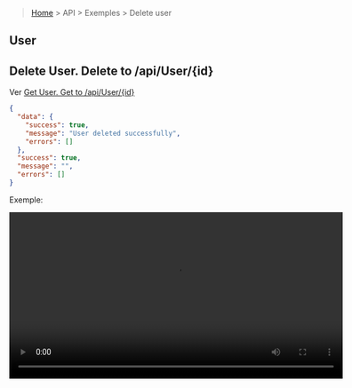 > [Home](/README.md) > API > Exemples > Delete user

## User

## Delete User. Delete to /api/User/{id}

Ver [Get User. Get to /api/User/{id}](/.doc/get-user.md)

```json
{
  "data": {
    "success": true,
    "message": "User deleted successfully",
    "errors": []
  },
  "success": true,
  "message": "",
  "errors": []
}
```

Exemple:
<p align="center">
    <video width="600" controls>
        <source src="../assets/movies/delete-user.mp4" type="video/mp4">
        Your browser does not support the video tag.
    </video>
</p>
